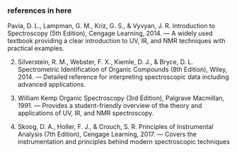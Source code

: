 ### references in here
Pavia, D. L., Lampman, G. M., Kriz, G. S., & Vyvyan, J. R.
Introduction to Spectroscopy (5th Edition), Cengage Learning, 2014.
— A widely used textbook providing a clear introduction to UV, IR, and NMR techniques with practical examples.


2. Silverstein, R. M., Webster, F. X., Kiemle, D. J., & Bryce, D. L.
Spectrometric Identification of Organic Compounds (8th Edition), Wiley, 2014.
— Detailed reference for interpreting spectroscopic data including advanced applications.


3. William Kemp
Organic Spectroscopy (3rd Edition), Palgrave Macmillan, 1991.
— Provides a student-friendly overview of the theory and applications of UV, IR, and NMR spectroscopy.


4. Skoog, D. A., Holler, F. J., & Crouch, S. R.
Principles of Instrumental Analysis (7th Edition), Cengage Learning, 2017.
— Covers the instrumentation and principles behind modern spectroscopic techniques
